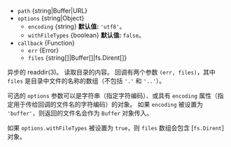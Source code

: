<!-- YAML
added: v0.1.8
changes:
  - version: v10.10.0
    pr-url: https://github.com/nodejs/node/pull/22020
    description: 添加新的选项 `withFileTypes`。
  - version: v10.0.0
    pr-url: https://github.com/nodejs/node/pull/12562
    description: 参数 `callback` 不再是可选的。 
      如果不传入，则在运行时会抛出 `TypeError`。
  - version: v7.6.0
    pr-url: https://github.com/nodejs/node/pull/10739
    description: 参数 `path` 可以是 WHATWG `URL` 对象（使用 `file:` 协议）。 
      该支持目前仍是实验的。
  - version: v7.0.0
    pr-url: https://github.com/nodejs/node/pull/7897
    description: 参数 `callback` 不再是可选的。 
      如果不传入，则会触发弃用警告（id 为 DEP0013）。
  - version: v6.0.0
    pr-url: https://github.com/nodejs/node/pull/5616
    description: 添加 `options` 参数。
-->

* `path` {string|Buffer|URL}
* `options` {string|Object}
  * `encoding` {string} **默认值:** `'utf8'`。
  * `withFileTypes` {boolean} **默认值:** `false`。
* `callback` {Function}
  * `err` {Error}
  * `files` {string[]|Buffer[]|fs.Dirent[]}

异步的 readdir(3)。
读取目录的内容。
回调有两个参数 `(err, files)`，其中 `files` 是目录中文件的名称的数组（不包括 `'.'` 和 `'..'`）。

可选的 `options` 参数可以是字符串（指定字符编码）、或具有 `encoding` 属性（指定用于传给回调的文件名的字符编码）的对象。 
如果 `encoding` 被设置为 `'buffer'`，则返回的文件名会作为 `Buffer` 对象传入。

如果 `options.withFileTypes` 被设置为 `true`，则 `files` 数组会包含 [`fs.Dirent`] 对象。

